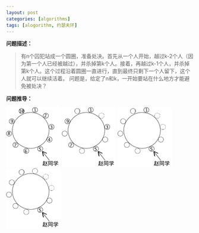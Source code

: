 ```yaml
---
layout: post
categories: [algorithms]
tags: [alogorithm, 约瑟夫环]
---
```


**问题描述：**

> 有n个囚犯站成一个圆圈，准备处决。首先从一个人开始，越过k-2个人（因为第一个人已经被越过），并杀掉第k个人。接着，再越过k-1个人，并杀掉第k个人。这个过程沿着圆圈一直进行，直到最终只剩下一个人留下，这个人就可以继续活着。
问题是，给定了n和k，一开始要站在什么地方才能避免被处决？

**问题推导：**  

![未杀戮时](/assets/img/20131104_1.png)
![未杀戮时](/assets/img/20131104_2.png)
![未杀戮时](/assets/img/20131104_3.png)
![未杀戮时](/assets/img/20131104_4.png)

